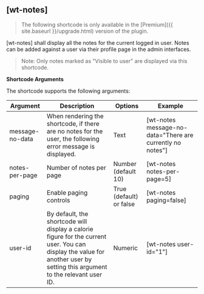 ## [wt-notes]

> The following shortcode is only available in the [Premium]({{ site.baseurl }}/upgrade.html) version of the plugin.

[wt-notes] shall display all the notes for the current logged in user. Notes can be added against a user via their profile page in the admin interfaces.

>Note: Only notes marked as "Visible to user" are displayed via this shortcode. 

 **Shortcode Arguments**
 
 The shortcode supports the following arguments:
 
| Argument | Description | Options | Example |
|--|--|--|--|
|message-no-data|When rendering the shortcode, if there are no notes for the user, the following error message is displayed.|Text| [wt-notes message-no-data="There are currently no notes"]
|notes-per-page|Number of notes per page|Number (default 10)|[wt-notes notes-per-page=5]
|paging|Enable paging controls|True (default) or false|[wt-notes paging=false]
|user-id|By default, the shortcode will display a calorie figure for the current user. You can display the value for another user by setting this argument to the relevant user ID.|Numeric| [wt-notes user-id="1"]
